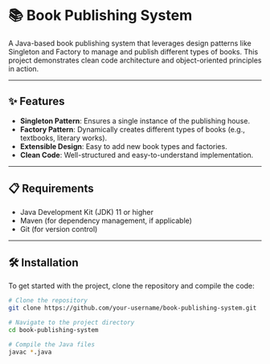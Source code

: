 # 📚 Book Publishing System

A Java-based book publishing system that leverages design patterns like Singleton and Factory to manage and publish different types of books. This project demonstrates clean code architecture and object-oriented principles in action.

---

## ✨ Features

- **Singleton Pattern**: Ensures a single instance of the publishing house.
- **Factory Pattern**: Dynamically creates different types of books (e.g., textbooks, literary works).
- **Extensible Design**: Easy to add new book types and factories.
- **Clean Code**: Well-structured and easy-to-understand implementation.

---

## 📋 Requirements

- Java Development Kit (JDK) 11 or higher
- Maven (for dependency management, if applicable)
- Git (for version control)

---

## 🛠️ Installation

To get started with the project, clone the repository and compile the code:

```bash
# Clone the repository
git clone https://github.com/your-username/book-publishing-system.git

# Navigate to the project directory
cd book-publishing-system

# Compile the Java files
javac *.java

